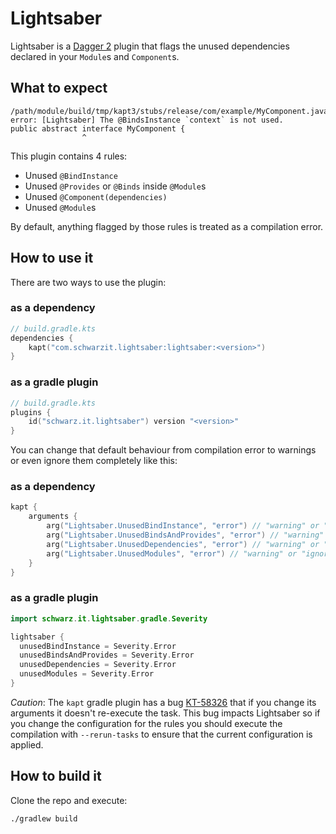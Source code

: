 # Lightsaber

Lightsaber is a [Dagger 2][dagger] plugin that flags the unused dependencies declared in your `Module`s and `Component`s.

## What to expect

```
/path/module/build/tmp/kapt3/stubs/release/com/example/MyComponent.java:6: error: [Lightsaber] The @BindsInstance `context` is not used.
public abstract interface MyComponent {
                ^
```

This plugin contains 4 rules:
- Unused `@BindInstance`
- Unused `@Provides` or `@Binds` inside `@Module`s
- Unused `@Component(dependencies)`
- Unused `@Module`s

By default, anything flagged by those rules is treated as a compilation error.


## How to use it

There are two ways to use the plugin:

### as a dependency
```kotlin
// build.gradle.kts
dependencies {
    kapt("com.schwarzit.lightsaber:lightsaber:<version>")
}
```

### as a gradle plugin
```kotlin
// build.gradle.kts
plugins {
    id("schwarz.it.lightsaber") version "<version>"
}
```

You can change that default behaviour from compilation error to warnings or even ignore them completely like this:

### as a dependency
```kotlin
kapt {
    arguments {
        arg("Lightsaber.UnusedBindInstance", "error") // "warning" or "ignore"
        arg("Lightsaber.UnusedBindsAndProvides", "error") // "warning" or "ignore"
        arg("Lightsaber.UnusedDependencies", "error") // "warning" or "ignore"
        arg("Lightsaber.UnusedModules", "error") // "warning" or "ignore"
    }
}
```

### as a gradle plugin
```kotlin
import schwarz.it.lightsaber.gradle.Severity

lightsaber {
  unusedBindInstance = Severity.Error
  unusedBindsAndProvides = Severity.Error
  unusedDependencies = Severity.Error
  unusedModules = Severity.Error
}
```

*Caution*: The `kapt` gradle plugin has a bug [KT-58326] that if you change its arguments it doesn't re-execute the task. This bug impacts Lightsaber so if you change the configuration for the rules you should execute the compilation with `--rerun-tasks` to ensure that the current configuration is applied.

## How to build it

Clone the repo and execute:

```bash
./gradlew build
```

  [dagger]: https://dagger.dev/
  [KT-58326]: https://youtrack.jetbrains.com/issue/KT-58326
